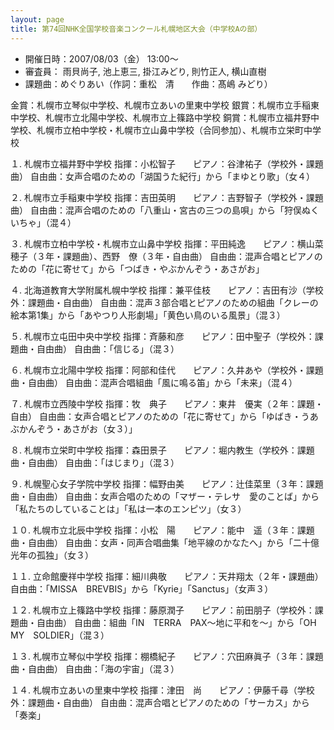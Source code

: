 ```yaml
---
layout: page
title: 第74回NHK全国学校音楽コンクール札幌地区大会（中学校Aの部）
---
```

-   開催日時：2007/08/03（金） 13:00〜
-   審査員： 雨貝尚子, 池上恵三, 掛江みどり, 則竹正人, 横山直樹
-   課題曲：めぐりあい（作詞：重松　清　　作曲：髙嶋 みどり）

金賞：札幌市立琴似中学校、札幌市立あいの里東中学校
銀賞：札幌市立手稲東中学校、札幌市立北陽中学校、札幌市立上篠路中学校
銅賞：札幌市立福井野中学校、札幌市立柏中学校・札幌市立山鼻中学校（合同参加）、札幌市立栄町中学校

１. 札幌市立福井野中学校
指揮：小松智子　　ピアノ：谷津祐子（学校外・課題曲）
自由曲：女声合唱のための「湖国うた紀行」から「まゆとり歌」（女４）

２. 札幌市立手稲東中学校
指揮：吉田英明　　ピアノ：吉野智子（学校外・課題曲）
自由曲：混声合唱のための「八重山・宮古の三つの島唄」から「狩俣ぬくいちゃ」（混４）

３. 札幌市立柏中学校・札幌市立山鼻中学校
指揮：平田純逸　　ピアノ：横山菜穂子（３年・課題曲）、西野　僚（３年・自由曲）
自由曲：混声合唱とピアノのための「花に寄せて」から「つばき・やぶかんぞう・あさがお」

４. 北海道教育大学附属札幌中学校
指揮：兼平佳枝　　ピアノ：吉田有沙（学校外：課題曲・自由曲）
自由曲：混声３部合唱とピアノのための組曲「クレーの絵本第1集」から「あやつり人形劇場」「黄色い鳥のいる風景」（混３）

５. 札幌市立屯田中央中学校
指揮：斉藤和彦　　ピアノ：田中聖子（学校外：課題曲・自由曲）
自由曲：「信じる」（混３）

６. 札幌市立北陽中学校
指揮：阿部和佳代　　ピアノ：久井あや（学校外・課題曲・自由曲）
自由曲：混声合唱組曲「風に鳴る笛」から「未来」（混４）

７. 札幌市立西陵中学校
指揮：牧　典子　　ピアノ：東井　優実（２年：課題・自由）
自由曲：女声合唱とピアノのための「花に寄せて」から「ゆばき・うあぶかんぞう・あさがお（女３）」

８. 札幌市立栄町中学校
指揮：森田景子　　ピアノ：堀内教生（学校外：課題曲・自由曲）
自由曲：「はじまり」（混３）

９. 札幌聖心女子学院中学校
指揮：幅野由美　　ピアノ：辻佳菜里（３年：課題曲・自由曲）
自由曲：女声合唱のための「マザー・テレサ　愛のことば」から「私たちのしていることは」「私は一本のエンピツ」（女３）

１０. 札幌市立北辰中学校
指揮：小松　陽　　ピアノ：能中　遥（３年：課題曲・自由曲）
自由曲：女声・同声合唱曲集「地平線のかなたへ」から「二十億光年の孤独」（女３）

１１. 立命館慶祥中学校
指揮：細川典敬　　ピアノ：天井翔太（２年・課題曲）
自由曲：「MISSA　BREVBIS」から「Kyrie」「Sanctus」（女声３）

１２. 札幌市立上篠路中学校
指揮：藤原潤子　　ピアノ：前田朋子（学校外：課題曲・自由曲）
自由曲：組曲「IN　TERRA　PAX～地に平和を～」から「OH　MY　SOLDIER」（混３）

１３. 札幌市立琴似中学校
指揮：棚橋紀子　　ピアノ：穴田麻眞子（３年：課題曲・自由曲）
自由曲：「海の宇宙」（混３）

１４. 札幌市立あいの里東中学校
指揮：津田　尚　　ピアノ：伊藤千尋（学校外：課題曲・自由曲）
自由曲：混声合唱とピアノのための「サーカス」から「奏楽」
